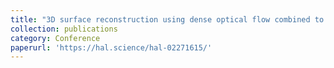 ```yaml
---
title: "3D surface reconstruction using dense optical flow combined to feature matching: Application to endoscopy"
collection: publications
category: Conference
paperurl: 'https://hal.science/hal-02271615/'
---
```


